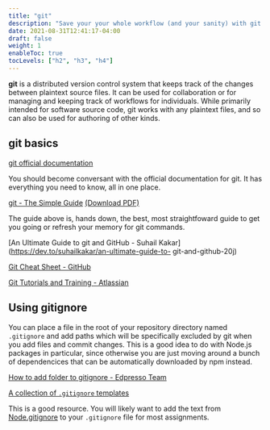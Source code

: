 ```yaml
---
title: "git"
description: "Save your your whole workflow (and your sanity) with git. Never lose edits again."
date: 2021-08-31T12:41:17-04:00
draft: false
weight: 1
enableToc: true
tocLevels: ["h2", "h3", "h4"]
---
```


**git** is a distributed version control system that keeps track of the changes between plaintext source files. It can be used for collaboration or for managing and keeping track of workflows for individuals. While primarily intended for software source code, git works with any plaintext files, and so can also be used for authoring of other kinds.

## git basics

[git official documentation](https://git-scm.com/docs/)

You should become conversant with the official documentation for git.
It has everything you need to know, all in one place.

[git - The Simple Guide](https://rogerdudler.github.io/git-guide/) [(Download PDF)](http://rogerdudler.github.io/git-guide/files/git_cheat_sheet.pdf)

The guide above is, hands down, the best, most straightfoward guide to get you going or refresh your memory for git commands. 

[An Ultimate Guide to git and GitHub - Suhail Kakar](https://dev.to/suhailkakar/an-ultimate-guide-to-    git-and-github-20j)

<a href="https://education.github.com/git-cheat-sheet-education.pdf" target="_blank">Git Cheat Sheet - GitHub</a>

<a href="https://www.atlassian.com/git/tutorials/" target="_blank">Git Tutorials and Training - Atlassian</a>

## Using gitignore

You can place a file in the root of your repository directory named `.gitignore` and add paths which will be specifically excluded by git when you add files and commit changes. This is a good idea to do with Node.js packages in particular, since otherwise you are just moving around a bunch of dependencices that can be automatically downloaded by npm instead.

[How to add folder to gitignore - Edpresso Team](https://www.educative.io/edpresso/how-to-add-folder-to-gitignore)

[A collection of `.gitignore` templates](https://github.com/github/gitignore)

This is a good resource.
You will likely want to add the text from [Node.gitignore](https://github.com/github/gitignore/blob/master/Node.gitignore) to your `.gitignore` file for most assignments.
